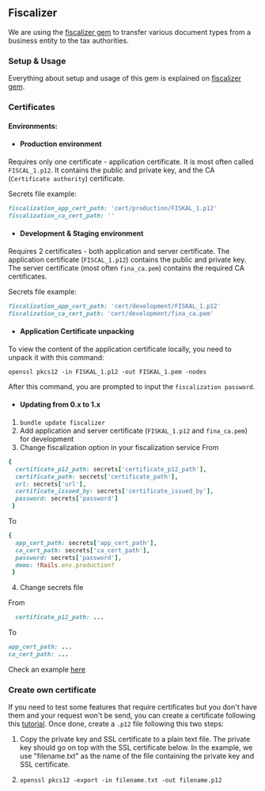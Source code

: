 ## Fiscalizer

We are using the [fiscalizer gem](https://github.com/infinum/fiscalizer) to transfer various document types from a business entity to the tax authorities.

### Setup & Usage

Everything about setup and usage of this gem is explained on [fiscalizer gem](https://github.com/infinum/fiscalizer).

### Certificates

#### Environments:

+ #### Production environment

Requires only one certificate - application certificate. It is most often called `FISCAL_1.p12`. It contains the public and private key, and the CA (`Certificate authority`) certificate.

Secrets file example:

```Ruby
fiscalization_app_cert_path: 'cert/production/FISKAL_1.p12'
fiscalization_ca_cert_path: ''
```


+ #### Development & Staging environment

Requires 2 certificates - both application and server certificate. The application certificate (`FISCAL_1.p12`) contains the public and private key. The server certificate (most often `fina_ca.pem`) contains the required CA certificates.

Secrets file example:

```Ruby
fiscalization_app_cert_path: 'cert/development/FISKAL_1.p12'
fiscalization_ca_cert_path: 'cert/development/fina_ca.pem'
```

+ #### Application Certificate unpacking

To view the content of the application certificate locally, you need to unpack it with this command:

```
openssl pkcs12 -in FISKAL_1.p12 -out FISKAL_1.pem -nodes
```

After this command, you are prompted to input the `fiscalization password`.

+ #### Updating from 0.x to 1.x

1. `bundle update fiscalizer`
2. Add application and server certificate (`FISKAL_1.p12` and `fina_ca.pem`) for development
3. Change fiscalization option in your fiscalization service
From

```Ruby
{
  certificate_p12_path: secrets['certificate_p12_path'],
  certificate_path: secrets['certificate_path'],
  url: secrets['url'],
  certificate_issued_by: secrets['certificate_issued_by'],
  password: secrets['password']
 }
```

To

```Ruby
{
  app_cert_path: secrets['app_cert_path'],
  ca_cert_path: secrets['ca_cert_path'],
  password: secrets['password'],
  demo: !Rails.env.production?
 }
```

4. Change secrets file

From

```Ruby
  certificate_p12_path: ...
```

To

```Ruby
app_cert_path: ...
ca_cert_path: ...
```

Check an example [here](https://bitbucket.org/infinum_hr/web_tvornica_snova/pull-requests/327/feature-new-fiscalizer/diff)

### Create own certificate

If you need to test some features that require certificates but you don't have them and your request won't be send, you can create a certificate following this [tutorial](https://datacenteroverlords.com/2012/03/01/creating-your-own-ssl-certificate-authority/).
Once done, create a `.p12` file following this two steps:

1. Copy the private key and SSL certificate to a plain text file. The private key should go on top with the SSL certificate below. In the example, we use "filename.txt" as the name of the file containing the private key and SSL certificate.

2. `openssl pkcs12 -export -in filename.txt -out filename.p12`

